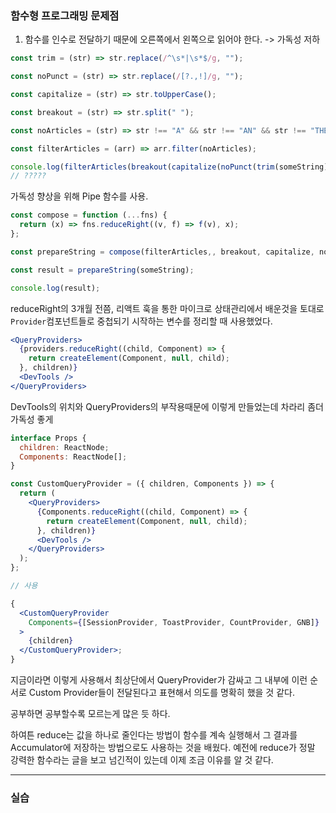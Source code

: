 ### 함수형 프로그래밍 문제점

1. 함수를 인수로 전달하기 때문에 오른쪽에서 왼쪽으로 읽어야 한다. -> 가독성 저하

```js
const trim = (str) => str.replace(/^\s*|\s*$/g, "");

const noPunct = (str) => str.replace(/[?.,!]/g, "");

const capitalize = (str) => str.toUpperCase();

const breakout = (str) => str.split(" ");

const noArticles = (str) => str !== "A" && str !== "AN" && str !== "THE";

const filterArticles = (arr) => arr.filter(noArticles);

console.log(filterArticles(breakout(capitalize(noPunct(trim(someString))))));
// ?????
```

가독성 향상을 위해 Pipe 함수를 사용.

```js
const compose = function (...fns) {
  return (x) => fns.reduceRight((v, f) => f(v), x);
};

const prepareString = compose(filterArticles,, breakout, capitalize, noPunct, trim);

const result = prepareString(someString);

console.log(result);
```

reduceRight의 3개월 전쯤, 리액트 훅을 통한 마이크로 상태관리에서 배운것을 토대로 `Provider`컴포넌트들로 중첩되기 시작하는 변수를 정리할 때 사용했었다.

```jsx
<QueryProviders>
  {providers.reduceRight((child, Component) => {
    return createElement(Component, null, child);
  }, children)}
  <DevTools />
</QueryProviders>
```

DevTools의 위치와 QueryProviders의 부작용때문에 이렇게 만들었는데 차라리 좀더 가독성 좋게

```jsx
interface Props {
  children: ReactNode;
  Components: ReactNode[];
}

const CustomQueryProvider = ({ children, Components }) => {
  return (
    <QueryProviders>
      {Components.reduceRight((child, Component) => {
        return createElement(Component, null, child);
      }, children)}
      <DevTools />
    </QueryProviders>
  );
};

// 사용

{
  <CustomQueryProvider
    Components={[SessionProvider, ToastProvider, CountProvider, GNB]}
  >
    {children}
  </CustomQueryProvider>;
}
```

지금이라면 이렇게 사용해서 최상단에서 QueryProvider가 감싸고 그 내부에 이런 순서로 Custom Provider들이 전달된다고 표현해서 의도를 명확히 했을 것 같다.

공부하면 공부할수록 모르는게 많은 듯 하다.

하여튼 reduce는 값을 하나로 줄인다는 방법이 함수를 계속 실행해서 그 결과를 Accumulator에 저장하는 방법으로도 사용하는 것을 배웠다.
예전에 reduce가 정말 강력한 함수라는 글을 보고 넘긴적이 있는데 이제 조금 이유를 알 것 같다.

---

### 실습

